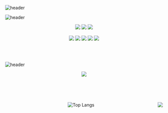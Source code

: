 ![header](https://capsule-render.vercel.app/api?type=transparent&height=270&section=header&text=Devjo&fontSize=80&fontColor=71af45&animation=fadeIn&desc=🍄better%20than%20yesterday&descAlignY=77&descSize=17)

![header](https://capsule-render.vercel.app/api?type=transparent&height=40&text=🎧%20Tech%20Stack&fontSize=30&fontColor=915798&animation=scaleIn)
<div align="center">
<div>
 <img src="https://img.shields.io/badge/java-007396?style=for-the-badge&logo=java&logoColor=white">
 <img src="https://img.shields.io/badge/python-3776AB?style=for-the-badge&logo=python&logoColor=white">
 <img src="https://img.shields.io/badge/JavaScript-F7DF1E?style=for-the-badge&logo=JavaScript&logoColor=black"/>
</div>
</br>
<img src="https://img.shields.io/badge/spring-6DB33F?style=flat-square&logo=spring&logoColor=white">
<img src="https://img.shields.io/badge/springboot-6DB33F?style=flat-square&logo=springboot&logoColor=white">
<img src="https://img.shields.io/badge/vue.js-4FC08D?style=flat-square&logo=vue.js&logoColor=white">
<img src="https://img.shields.io/badge/mysql-4479A1?style=flat-square&logo=mysql&logoColor=white">
<img src="https://img.shields.io/badge/mariaDB-003545?style=flat-square&logo=mariaDB&logoColor=white">
</br>
</br>

</div>


</br>
</br>

![header](https://capsule-render.vercel.app/api?type=transparent&height=50&text=🧳%20Project&fontSize=30&fontColor=915798&animation=scaleIn)
  
<div align="center">
<a href="https://devyoseph.github.io/start.html"><img src="https://img.shields.io/badge/Project_01-000000?style=for-the-badge&logo=JavaScript&logoColor=white"/></a>
</div>

</br>
</br>
</br>
</br>

 <div align="center">
<img align='right' src="http://mazassumnida.wtf/api/v2/generate_badge?boj=josephdev">

![Top Langs](https://github-readme-stats.vercel.app/api/top-langs/?username=devyoseph&layout=compact&theme=gruvbox)
</div>
